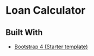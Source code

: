 # Loan Calculator

## Built With

- [Bootstrap 4 (Starter template)](https://getbootstrap.com/docs/4.1/getting-started/introduction/)
